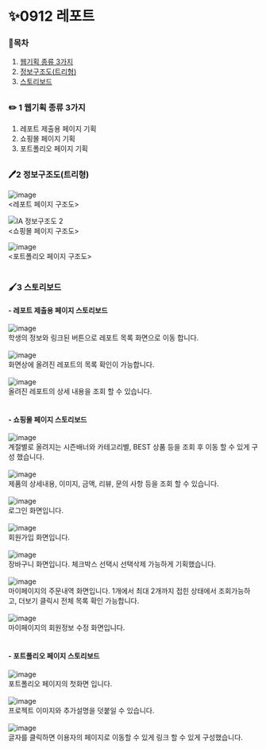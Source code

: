# ✨0912 레포트 
 ###  📙목차 <br/>
1. <a href="https://seungachoi0925.github.io/0912/index.html">웹기획 종류 3가지</a>
2.  <a href="https://seungachoi0925.github.io/0912/index2.html"> 정보구조도(트리형)</a>
3. <a href="https://seungachoi0925.github.io/0912/index3.html">스토리보드</a>

##

 ###  ✏️ 1 웹기획 종류 3가지<br/>
1. 레포트 제출용 페이지 기획
2. 쇼핑몰 페이지 기획
3. 포트폴리오 페이지 기획

##
### 🖊️2 정보구조도(트리형)
  
![image](https://github.com/SEUNGACHOI0925/0912/assets/112832677/59eb322b-609d-482b-9490-a94d8d3f9a3c)
<br/>
<레포트 페이지 구조도><br/>

![IA 정보구조도 2](https://github.com/SEUNGACHOI0925/0912/assets/112832677/d62cc2c7-b54a-4728-a6e6-4ee2456b9600)<br/>
<쇼핑몰 페이지 구조도><br/>

![image](https://github.com/SEUNGACHOI0925/0912/assets/112832677/7f2f6686-6131-4480-9442-df530b760b3b)
<br/>
<포트폴리오 페이지 구조도><br/><br/>

### 🖌️3 스토리보드
#### - 레포트 제출용 페이지 스토리보드
![image](https://github.com/SEUNGACHOI0925/0912/assets/112832677/9d7669dc-ef1c-4f55-b92f-a6dbb20e47cf)<br/>
학생의 정보와 링크된 버튼으로 레포트 목록 화면으로 이동 합니다.<br/><br/>
![image](https://github.com/SEUNGACHOI0925/0912/assets/112832677/61119703-0ab2-4c38-9b55-511acbb79750)<br/>
화면상에 올려진 레포트의 목록 확인이 가능합니다.<br/><br/>
![image](https://github.com/SEUNGACHOI0925/0912/assets/112832677/0c79c342-f460-415b-b79e-987bc0849537)<br/>
올려진 레포트의 상세 내용을 조회 할 수 있습니다.<br/><br/>

#### - 쇼핑몰 페이지 스토리보드 <br/>
![image](https://github.com/SEUNGACHOI0925/0912/assets/112832677/a57353e1-65a2-48ef-921a-83aa95c72f9d)<br/>
계절별로 올려지는 시즌배너와 카테고리별, BEST 상품 등을 조회 후 이동 할 수 있게 구성 했습니다.<br/><br/>
![image](https://github.com/SEUNGACHOI0925/0912/assets/112832677/6e880336-8980-4114-bb9e-8cd60f86c4a6)<br/>
제품의 상세내용, 이미지, 금액, 리뷰, 문의 사항 등을 조회 할 수 있습니다.<br/><br/>
![image](https://github.com/SEUNGACHOI0925/0912/assets/112832677/b3b75a8e-c403-4a5f-90b8-cd19de2a466c)<br/>
로그인 화면입니다.<br/><br/>
![image](https://github.com/SEUNGACHOI0925/0912/assets/112832677/ca114148-92c3-460b-b68d-ba7f63261257)<br/>
회원가입 화면입니다. <br/><br/>
![image](https://github.com/SEUNGACHOI0925/0912/assets/112832677/7b69eb5f-1935-49d2-bcf2-9b238165da54)<br/>
장바구니 화면입니다. 체크박스 선택시 선택삭제 가능하게 기획했습니다.<br/><br/>
![image](https://github.com/SEUNGACHOI0925/0912/assets/112832677/4824b661-d0fd-4127-a7ff-2ba919b1fe85)<br/>
마이페이지의 주문내역 화면입니다. 1개에서 최대 2개까지 접힌 상태에서 조회가능하고, 더보기 클릭시 전체 목록 확인 가능합니다.<br/><br/>
![image](https://github.com/SEUNGACHOI0925/0912/assets/112832677/404e9848-2e65-492c-9460-2d9ec0735dc5)<br/>
마이페이지의 회원정보 수정 화면입니다.<br/><br/>


#### - 포트폴리오 페이지 스토리보드<br/>
![image](https://github.com/SEUNGACHOI0925/0912/assets/112832677/43813258-e5c5-42b3-9c5c-d1779d9cc2f9)<br/>
포트폴리오 페이지의 첫화면 입니다.<br/><br/>
![image](https://github.com/SEUNGACHOI0925/0912/assets/112832677/66c48dfa-3fff-4f20-a75c-d1c2d2aee360)<br/>
프로젝트 이미지와 추가설명을 덧붙일 수 있습니다.<br/><br/>
![image](https://github.com/SEUNGACHOI0925/0912/assets/112832677/f3e79088-131b-4ff4-8fdf-9e7f3e04cab6)<br/>
글자를 클릭하면 이용자의 페이지로 이동할 수 있게 링크 할 수 있게 구성했습니다.<br/><br/>



